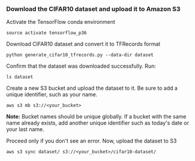 ### Download the CIFAR10 dataset and upload it to Amazon S3


Activate the TensorFlow conda environment
```
source activate tensorflow_p36
```

Download CIFAR10 dataset and convert it to TFRecords format
```
python generate_cifar10_tfrecords.py --data-dir dataset
```
Confirm that the dataset was downloaded successfully. Run:
```
ls dataset
```

Create a new S3 bucket and upload the dataset to it. Be sure to add a unique identifier, such as your name.
```
aws s3 mb s3://<your_bucket>
```

**Note:** Bucket names should be unique globally. If a bucket with the same name already exists, add another unique identifier such as today's date or your last name.

Proceed only if you don't see an error. Now, upload the dataset to S3
```
aws s3 sync dataset/ s3://<your_bucket>/cifar10-dataset/
```